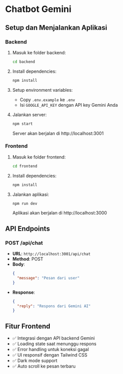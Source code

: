 # Chatbot Gemini

## Setup dan Menjalankan Aplikasi

### Backend
1. Masuk ke folder backend:
   ```bash
   cd backend
   ```

2. Install dependencies:
   ```bash
   npm install
   ```

3. Setup environment variables:
   - Copy `.env.example` ke `.env`
   - Isi `GOOGLE_API_KEY` dengan API key Gemini Anda

4. Jalankan server:
   ```bash
   npm start
   ```
   Server akan berjalan di http://localhost:3001

### Frontend
1. Masuk ke folder frontend:
   ```bash
   cd frontend
   ```

2. Install dependencies:
   ```bash
   npm install
   ```

3. Jalankan aplikasi:
   ```bash
   npm run dev
   ```
   Aplikasi akan berjalan di http://localhost:3000

## API Endpoints

### POST /api/chat
- **URL**: `http://localhost:3001/api/chat`
- **Method**: POST
- **Body**: 
  ```json
  {
    "message": "Pesan dari user"
  }
  ```
- **Response**:
  ```json
  {
    "reply": "Respons dari Gemini AI"
  }
  ```

## Fitur Frontend

- ✅ Integrasi dengan API backend Gemini
- ✅ Loading state saat menunggu respons
- ✅ Error handling untuk koneksi gagal
- ✅ UI responsif dengan Tailwind CSS
- ✅ Dark mode support
- ✅ Auto scroll ke pesan terbaru